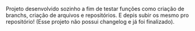 Projeto desenvolvido sozinho a fim de testar funções como criação de branchs, criação de arquivos e repositórios. E depis subir os mesmo pro repositório! (Esse projeto não possui changelog e já foi finalizado).
